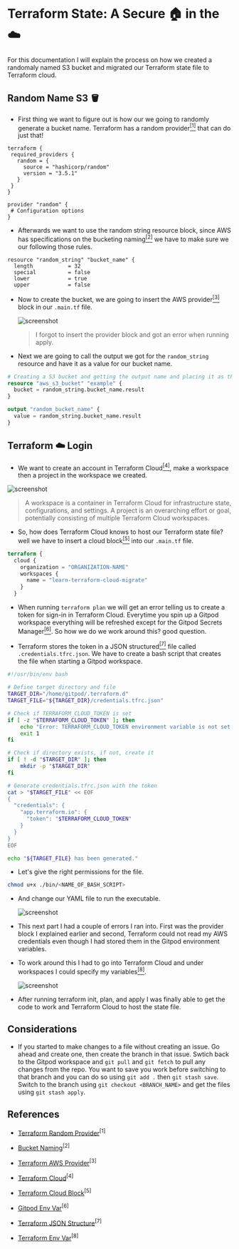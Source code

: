 # Terraform State: A Secure :house: in the :cloud:
For this documentation I will explain the process on how we created a randomaly named S3 bucket and migrated our Terraform state file to Terraform cloud.

## Random Name S3 :bucket:
- First thing we want to figure out is how our we going to randomly generate a bucket name. Terraform has a random provider[<sup>[1]</sup>](#references) that can do just that!

 ```
terraform {
  required_providers {
    random = {
      source = "hashicorp/random"
      version = "3.5.1"
    }
  }
}

provider "random" {
  # Configuration options
}
```

- Afterwards we want to use the random string resource block, since AWS has specifications on the bucketing naming[<sup>[2]</sup>](#references) we have to make sure we our following those rules.

```
resource "random_string" "bucket_name" {
  length           = 32
  special          = false
  lower            = true
  upper            = false
```

- Now to create the bucket, we are going to insert the AWS provider[<sup>[3]</sup>](#references) block in our `.main.tf` file.

  ![screenshot](assets/AWS_provider.png)
  > I forgot to insert the provider block and got an error when running apply.
  
- Next we are going to call the output we got for the `random_string` resource and have it as a value for our bucket name.

```tf
# Creating a S3 bucket and getting the output name and placing it as the value.
resource "aws_s3_bucket" "example" {
  bucket = random_string.bucket_name.result
}

output "random_bucket_name" {
  value = random_string.bucket_name.result
}
```

## Terraform :cloud: Login
 - We want to create an account in Terraform Cloud[<sup>[4]</sup>](#references), make a workspace then a project in the workspace we created.

  ![screenshot](assets/Terraform_Cloud.png)
  > A workspace is a container in Terraform Cloud for infrastructure state, configurations, and settings. A project is an overarching effort or goal, potentially consisting of multiple Terraform Cloud workspaces.

- So, how does Terraform Cloud knows to host our Terraform state file? well we have to insert a cloud block[<sup>[5]</sup>](#references) into our `.main.tf` file.

```tf
terraform {
  cloud {
    organization = "ORGANIZATION-NAME"
    workspaces {
      name = "learn-terraform-cloud-migrate"
    }
  }
```

- When running `terraform plan` we will get an error telling us to create a token for sign-in in Terraform Cloud. Everytime you spin up a Gitpod workspace everything will be refreshed except for the Gitpod Secrets Manager[<sup>[6]</sup>](#references). So how we do we work around this? good question.

- Terraform stores the token in a JSON structured[<sup>[7]</sup>](#references) file called `.credentials.tfrc.json`. We have to create a bash script that creates the file when starting a Gitpod workspace.

```bash
#!/usr/bin/env bash

# Define target directory and file
TARGET_DIR="/home/gitpod/.terraform.d"
TARGET_FILE="${TARGET_DIR}/credentials.tfrc.json"

# Check if TERRAFORM_CLOUD_TOKEN is set
if [ -z "$TERRAFORM_CLOUD_TOKEN" ]; then
    echo "Error: TERRAFORM_CLOUD_TOKEN environment variable is not set."
    exit 1
fi

# Check if directory exists, if not, create it
if [ ! -d "$TARGET_DIR" ]; then
    mkdir -p "$TARGET_DIR"
fi

# Generate credentials.tfrc.json with the token
cat > "$TARGET_FILE" << EOF
{
  "credentials": {
    "app.terraform.io": {
      "token": "$TERRAFORM_CLOUD_TOKEN"
    }
  }
}
EOF

echo "${TARGET_FILE} has been generated."
```
- Let's give the right permissions for the file.

```bash
chmod u+x ./bin/<NAME_OF_BASH_SCRIPT>
```
- And change our YAML file to run the executable.

  ![screenshot](assets/run_script.png)

- This next part I had a couple of errors I ran into. First was the provider block I explained earlier and second, Terraform could not read my AWS credentials even though I had stored them in the Gitpod environment variables.

- To work around this I had to go into Terraform Cloud and under workspaces I could specify my variables[<sup>[8]</sup>](#references).

  ![screenshot](assets/cloud_var.png)

- After running terraform init, plan, and apply I was finally able to get the code to work and Terraform Cloud to host the state file.

## Considerations
- If you started to make changes to a file without creating an issue. Go ahead and create one, then create the branch in that issue. Swtich back to the Gitpod workspace and `git pull` and `git fetch` to pull any changes from the repo. You want to save you work before switching to that branch and you can do so using `git add .` then `git stash save`. Switch to the branch using `git checkout <BRANCH_NAME>` and get the files using `git stash apply`.
  
## References

- [Terraform Random Provider](https://registry.terraform.io/providers/hashicorp/random/3.5.1)<sup>[1]</sup>

- [Bucket Naming](https://docs.aws.amazon.com/AmazonS3/latest/userguide/bucketnamingrules.html)<sup>[2]</sup>

- [Terraform AWS Provider](https://registry.terraform.io/providers/hashicorp/aws/5.17.0)<sup>[3]</sup>

- [Terraform Cloud](https://app.terraform.io/)<sup>[4]</sup>

- [Terraform Cloud Block](https://developer.hashicorp.com/terraform/tutorials/cloud/cloud-migrate)<sup>[5]</sup>

- [Gitpod Env Var](https://www.gitpod.io/docs/configure/projects/environment-variables)<sup>[6]</sup>

- [Terraform JSON Structure](https://www.reddit.com/r/Terraform/comments/rtl5ey/can_anyone_please_show_me_show_me_how/)<sup>[7]</sup>

- [Terraform Env Var](https://developer.hashicorp.com/terraform/tutorials/cloud-get-started/cloud-create-variable-set)<sup>[8]</sup>
